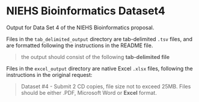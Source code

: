 # NIEHS Bioinformatics Dataset4
Output for Data Set 4 of the NIEHS Bioinformatics proposal.

Files in the `tab_delimited_output` directory are tab-delimited `.tsv` files, and are formatted following the instructions in the README file.

> the output should consist of the following **tab-delimited file**

Files in the `excel_output` directory are native Excel `.xlsx` files, following the instructions in the original request:
> Dataset #4 - Submit 2 CD copies, file size not to exceed 25MB. Files should be either .PDF, Microsoft Word or **Excel** format.
